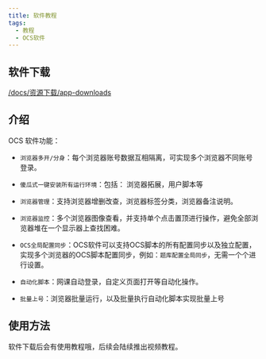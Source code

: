 ```yaml
---
title: 软件教程
tags: 
  - 教程
  - OCS软件
---
```

 

## 软件下载
 
[/docs/资源下载/app-downloads](/docs/资源下载/app-downloads)

## 介绍

OCS 软件功能：

- `浏览器多开/分身`：每个浏览器账号数据互相隔离，可实现多个浏览器不同账号登录。

- `傻瓜式一键安装所有运行环境`：包括： 浏览器拓展，用户脚本等

- `浏览器管理`：支持浏览器增删改查，浏览器标签分类，浏览器备注说明。

- `浏览器监控`：多个浏览器图像查看，并支持单个点击置顶进行操作，避免全部浏览器堆在一个显示器上查找困难。

- `OCS全局配置同步`：OCS软件可以支持OCS脚本的所有配置同步以及独立配置，实现多个浏览器的OCS脚本配置同步，例如：`题库配置全局同步`，无需一个个进行设置。

- `自动化脚本`：网课自动登录，自定义页面打开等自动化操作。

- `批量上号`：浏览器批量运行，以及批量执行自动化脚本实现批量上号

## 使用方法

软件下载后会有使用教程哦，后续会陆续推出视频教程。
 